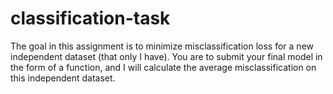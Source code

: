 # classification-task
The goal in this assignment is to minimize misclassification loss for a new independent
dataset (that only I have). You are to submit your final model in the form of a function,
and I will calculate the average misclassification on this independent dataset.
